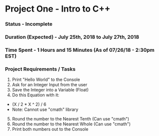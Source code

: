 # Project One - Intro to C++
### Status - Incomplete
### Duration (Expected) - July 25th, 2018 to July 27th, 2018
### Time Spent - 1 Hours and 15 Minutes (As of 07/26/18 - 2:30pm EST)

### Project Requirements / Tasks

1. Print "Hello World" to the Console
2. Ask for an Integer Input from the user
3. Save the Integer into a Variable (Float)
4. Do this Equation with it:
  * (X / 2 * X ^ 2) / 6
  * Note: Cannot use "cmath" library
5. Round the number to the Nearest Tenth (Can use "cmath")
6. Round the number to the Nearest Whole (Can use "cmath")
7. Print both numbers out to the Console
